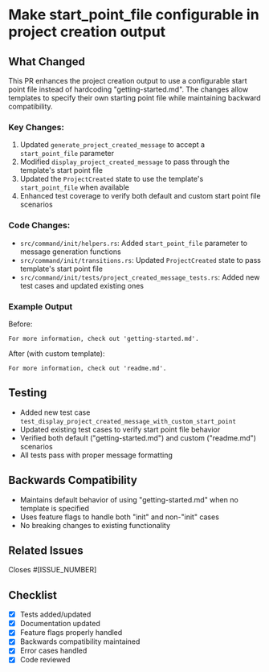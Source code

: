 # Make start_point_file configurable in project creation output

## What Changed
This PR enhances the project creation output to use a configurable start point file instead of hardcoding "getting-started.md". The changes allow templates to specify their own starting point file while maintaining backward compatibility.

### Key Changes:
1. Updated `generate_project_created_message` to accept a `start_point_file` parameter
2. Modified `display_project_created_message` to pass through the template's start point file
3. Updated the `ProjectCreated` state to use the template's `start_point_file` when available
4. Enhanced test coverage to verify both default and custom start point file scenarios

### Code Changes:
- `src/command/init/helpers.rs`: Added `start_point_file` parameter to message generation functions
- `src/command/init/transitions.rs`: Updated `ProjectCreated` state to pass template's start point file
- `src/command/init/tests/project_created_message_tests.rs`: Added new test cases and updated existing ones

### Example Output
Before:
```
For more information, check out 'getting-started.md'.
```

After (with custom template):
```
For more information, check out 'readme.md'.
```

## Testing
- Added new test case `test_display_project_created_message_with_custom_start_point`
- Updated existing test cases to verify start point file behavior
- Verified both default ("getting-started.md") and custom ("readme.md") scenarios
- All tests pass with proper message formatting

## Backwards Compatibility
- Maintains default behavior of using "getting-started.md" when no template is specified
- Uses feature flags to handle both "init" and non-"init" cases
- No breaking changes to existing functionality

## Related Issues
Closes #[ISSUE_NUMBER] <!-- Replace with actual issue number -->

## Checklist
- [x] Tests added/updated
- [x] Documentation updated
- [x] Feature flags properly handled
- [x] Backwards compatibility maintained
- [x] Error cases handled
- [x] Code reviewed 